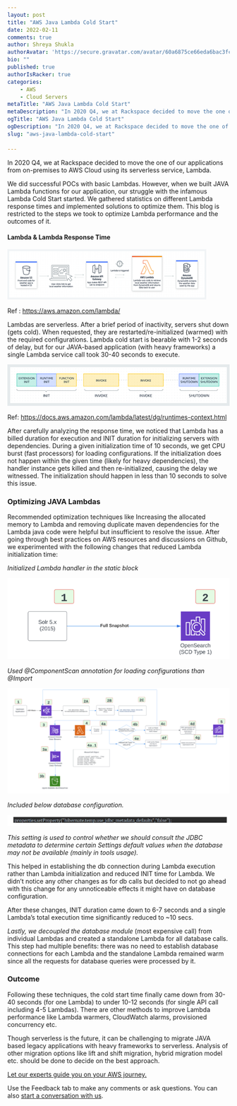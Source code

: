 ```yaml
---
layout: post
title: "AWS Java Lambda Cold Start"
date: 2022-02-11
comments: true
author: Shreya Shukla
authorAvatar: 'https://secure.gravatar.com/avatar/60a6875ce66eda6bac3fc477a60aca7d'
bio: ""
published: true
authorIsRacker: true
categories:
    - AWS
    - Cloud Servers
metaTitle: "AWS Java Lambda Cold Start"
metaDescription: "In 2020 Q4, we at Rackspace decided to move the one of our applications from on-premises to AWS Cloud using its serverless service, Lambda."
ogTitle: "AWS Java Lambda Cold Start"
ogDescription: "In 2020 Q4, we at Rackspace decided to move the one of our applications from on-premises to AWS Cloud using its serverless service, Lambda."
slug: "aws-java-lambda-cold-start"

---
```


In 2020 Q4, we at Rackspace decided to move the one of our applications from on-premises to AWS Cloud using its serverless service, Lambda.
<!--more-->

We did successful POCs with basic Lambdas. However, when we built JAVA Lambda functions for our application, our struggle with the infamous Lambda Cold Start started. We gathered statistics on different Lambda response times and implemented solutions to optimize them. This blog is restricted to the steps we took to optimize Lambda performance and the outcomes of it.

#### Lambda & Lambda Response Time
<img src=Picture1.png title="" alt="">

Ref : https://aws.amazon.com/lambda/

Lambdas are serverless. After a brief period of inactivity, servers shut down (gets cold). When requested, they are restarted/re-initialized (warmed) with the required configurations. Lambda cold start is bearable with 1-2 seconds of delay, but for our JAVA-based application (with heavy frameworks) a single Lambda service call took 30-40 seconds to execute.

<img src=Picture2.png title="" alt="">

Ref: https://docs.aws.amazon.com/lambda/latest/dg/runtimes-context.html

After carefully analyzing the response time, we noticed that Lambda has a billed duration for execution and INIT duration for initializing servers with dependencies. During a given initialization time of 10 seconds, we get CPU burst (fast processors) for loading configurations. If the initialization does not happen within the given time (likely for heavy dependencies), the handler instance gets killed and then re-initialized, causing the delay we witnessed. The initialization should happen in less than 10 seconds to solve this issue.

### Optimizing JAVA Lambdas

Recommended optimization techniques like Increasing the allocated memory to Lambda and removing duplicate maven dependencies for the Lambda java code were helpful but insufficient to resolve the issue. After going through best practices on AWS resources and discussions on Github, we experimented with the following changes that reduced Lambda initialization time:

_Initialized Lambda handler in the static block_

<img src=Picture3.png title="" alt="">

_Used @ComponentScan annotation for loading configurations than @Import_


<img src=Picture4.png title="" alt="">

_Included below database configuration._ 

<img src=Picture5.png title="" alt="">

_This setting is used to control whether we should consult the JDBC metadata to determine certain Settings default values when the database may not be available (mainly in tools usage)._

This helped in establishing the db connection during Lambda execution rather than Lambda initialization and reduced INIT time for Lambda. We didn’t notice any other changes as for db calls but decided to not go ahead with this change for any unnoticeable effects it might have on database configuration.

After these changes, INIT duration came down to 6-7 seconds and a single Lambda’s total execution time significantly reduced to ~10 secs. 

_Lastly, we decoupled the database module_ (most expensive call) from individual Lambdas and created a standalone Lambda for all database calls. This step had multiple benefits: 
there was no need to establish database connections for each Lambda and the standalone Lambda remained warm since all the requests for database queries were processed by it. 

### Outcome
Following these techniques, the cold start time finally came down from 30-40 seconds (for one Lambda) to under 10-12 seconds (for single API call including 4-5 Lambdas). There are other methods to improve Lambda performance like Lambda warmers, CloudWatch alarms, provisioned concurrency etc. 

Though serverless is the future, it can be challenging to migrate JAVA based legacy applications with heavy frameworks to serverless. Analysis of other migration options like lift and shift migration, hybrid migration model etc. should be done to decide on the best approach.



<a class="cta red" id="cta" href="https://www.rackspace.com/cloud/aws">Let our experts guide you on your AWS journey.</a>

Use the Feedback tab to make any comments or ask questions. You can also
[start a conversation with us](https://www.rackspace.com/contact).

